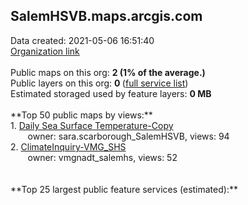 <h2>SalemHSVB.maps.arcgis.com</h2> Data created: 2021-05-06 16:51:40 <br /><a target='new' href='https://SalemHSVB.maps.arcgis.com'>Organization link</a><br /><br />Public maps on this org: <b>2 (1% of the average.)</b><br />Public layers on this org: <b>0 </b>(<a target='new' href='https://services.arcgis.com/4GchD9s0deSvAX7s/ArcGIS/rest/services'>full service list</a>)<br />Estimated storaged used by feature layers: <b>0 MB</b><br /><br />**Top 50 public maps by views:**<br />  1. <a target='new' href='https://www.arcgis.com/home/item.html?id=80b05224915b4ac28bdbbddfe5216259'>Daily Sea Surface Temperature-Copy</a> <br />  &nbsp;&nbsp;&nbsp;&nbsp; &nbsp;&nbsp;owner: sara.scarborough_SalemHSVB, views: 94<br />  2. <a target='new' href='https://www.arcgis.com/home/item.html?id=5db87a42aef84666a3a5c04a89facc0e'>ClimateInquiry-VMG_SHS</a> <br />  &nbsp;&nbsp;&nbsp;&nbsp; &nbsp;&nbsp;owner: vmgnadt_salemhs, views: 52<br /><br /><br />**Top 25 largest public feature services (estimated):**<br />